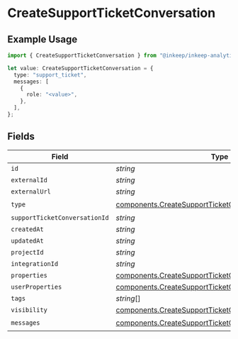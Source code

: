 # CreateSupportTicketConversation

## Example Usage

```typescript
import { CreateSupportTicketConversation } from "@inkeep/inkeep-analytics/models/components";

let value: CreateSupportTicketConversation = {
  type: "support_ticket",
  messages: [
    {
      role: "<value>",
    },
  ],
};
```

## Fields

| Field                                                                                                                                | Type                                                                                                                                 | Required                                                                                                                             | Description                                                                                                                          |
| ------------------------------------------------------------------------------------------------------------------------------------ | ------------------------------------------------------------------------------------------------------------------------------------ | ------------------------------------------------------------------------------------------------------------------------------------ | ------------------------------------------------------------------------------------------------------------------------------------ |
| `id`                                                                                                                                 | *string*                                                                                                                             | :heavy_minus_sign:                                                                                                                   | N/A                                                                                                                                  |
| `externalId`                                                                                                                         | *string*                                                                                                                             | :heavy_minus_sign:                                                                                                                   | N/A                                                                                                                                  |
| `externalUrl`                                                                                                                        | *string*                                                                                                                             | :heavy_minus_sign:                                                                                                                   | N/A                                                                                                                                  |
| `type`                                                                                                                               | [components.CreateSupportTicketConversationType](../../models/components/createsupportticketconversationtype.md)                     | :heavy_check_mark:                                                                                                                   | N/A                                                                                                                                  |
| `supportTicketConversationId`                                                                                                        | *string*                                                                                                                             | :heavy_minus_sign:                                                                                                                   | N/A                                                                                                                                  |
| `createdAt`                                                                                                                          | *string*                                                                                                                             | :heavy_minus_sign:                                                                                                                   | N/A                                                                                                                                  |
| `updatedAt`                                                                                                                          | *string*                                                                                                                             | :heavy_minus_sign:                                                                                                                   | N/A                                                                                                                                  |
| `projectId`                                                                                                                          | *string*                                                                                                                             | :heavy_minus_sign:                                                                                                                   | N/A                                                                                                                                  |
| `integrationId`                                                                                                                      | *string*                                                                                                                             | :heavy_minus_sign:                                                                                                                   | N/A                                                                                                                                  |
| `properties`                                                                                                                         | [components.CreateSupportTicketConversationProperties](../../models/components/createsupportticketconversationproperties.md)         | :heavy_minus_sign:                                                                                                                   | N/A                                                                                                                                  |
| `userProperties`                                                                                                                     | [components.CreateSupportTicketConversationUserProperties](../../models/components/createsupportticketconversationuserproperties.md) | :heavy_minus_sign:                                                                                                                   | N/A                                                                                                                                  |
| `tags`                                                                                                                               | *string*[]                                                                                                                           | :heavy_minus_sign:                                                                                                                   | N/A                                                                                                                                  |
| `visibility`                                                                                                                         | [components.CreateSupportTicketConversationVisibility](../../models/components/createsupportticketconversationvisibility.md)         | :heavy_minus_sign:                                                                                                                   | N/A                                                                                                                                  |
| `messages`                                                                                                                           | [components.CreateSupportTicketConversationMessages](../../models/components/createsupportticketconversationmessages.md)[]           | :heavy_check_mark:                                                                                                                   | N/A                                                                                                                                  |